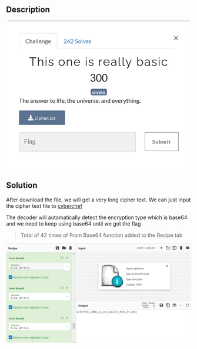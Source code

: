 ## Description
<p align="center">
<img src="Images/image-20210518085712176.png">
</p>

## Solution
After download the file, we will get a very long cipher text.
We can just input the cipher text file to [cyberchef](https://gchq.github.io/CyberChef/)

The decoder will automatically detect the encryption type which is base64 and we need to keep using base64 until we got the flag 
> Total of 42 times of From Base64 function added to the Recipe tab

<p align="center">
<img src="Images/image-20210518091032254.png">
</p>
